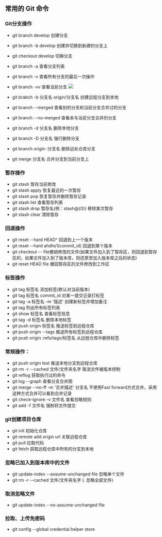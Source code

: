## 常用的 Git 命令
### Git分支操作
- git branch develop    创建分支
- git branch -b develop    创建并切换到新建的分支上
- git checkout develop 切换分支
- git branch -a  查看分支列表
- git branch -v 查看所有分支的最后一次操作
- git branch -vv 查看当前分支
![](https://img2018.cnblogs.com/blog/1231979/202001/1231979-20200101144752113-1179619576.png)

- git brabch -b 分支名 origin/分支名   创建远程分支到本地
- git branch --merged 查看别的分支和当前分支合并过的分支
- git branch --no-merged 查看未与当前分支合并的分支
- git branch -d 分支名    删除本地分支
- git branch -D 分支名 强行删除分支
- git branch origin :分支名 删除远处仓库分支
- git merge 分支名 合并分支到当前分支上


### 暂存操作
- git stash 暂存当前修改
- git stash apply 恢复最近的一次暂存
- git stash pop 恢复暂存并删除暂存记录
- git stash list 查看暂存列表
- git stash drop 暂存名(例：stash@{0}) 移除某次暂存
- git stash clear 清除暂存


### 回退操作
- git reset --hard HEAD^ 回退到上一个版本
- git reset --hard ahdhs1(commit_id) 回退到某个版本
- git checkout -- file撤销修改的文件(如果文件加入到了暂存区，则回退到暂存区的，如果文件加入到了版本库，则还原至加入版本库之后的状态)
- git reset HEAD file 撤回暂存区的文件修改到工作区


### 标签操作
- git tag 标签名 添加标签(默认对当前版本)
- git tag 标签名 commit_id 对某一提交记录打标签
- git tag -a 标签名 -m '描述' 创建新标签并增加备注
- git tag 列出所有标签列表
- git show 标签名 查看标签信息
- git tag -d 标签名 删除本地标签
- git push origin 标签名 推送标签到远程仓库
- git push origin --tags 推送所有标签到远程仓库
- git push origin :refs/tags/标签名 从远程仓库中删除标签


### 常规操作：

- git push origin test 推送本地分支到远程仓库
- git rm -r --cached 文件/文件夹名字 取消文件被版本控制
- git reflog 获取执行过的命令
- git log --graph 查看分支合并图
- git merge --no-ff -m '合并描述' 分支名 不使用Fast forward方式合并，采用这种方式合并可以看到合并记录
- git check-ignore -v 文件名 查看忽略规则
- git add -f 文件名 强制将文件提交



### git创建项目仓库

- git init 初始化仓库
- git remote add origin url 关联远程仓库
- git pull   拉取代码
- git fetch 获取远程仓库中所有的分支到本地



### 忽略已加入到版本库中的文件

- git update-index --assume-unchanged file 忽略单个文件
- git rm -r --cached 文件/文件夹名字 (. 忽略全部文件)


### 取消忽略文件

- git update-index --no-assume-unchanged file



### 拉取、上传免密码

- git config --global credential.helper store
